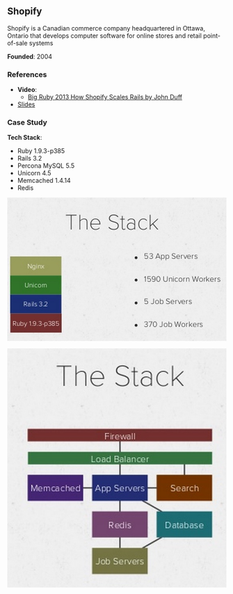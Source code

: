 ## Shopify

Shopify is a Canadian commerce company headquartered in Ottawa, Ontario that develops computer software for online stores and retail point-of-sale systems

**Founded**: 2004

### References
- **Video**:
  - [Big Ruby 2013 How Shopify Scales Rails by John Duff](https://www.youtube.com/watch?v=j347oSSuNHA)
- [Slides](http://www.slideshare.net/jduff/how-shopify-scales-rails-20443485)

### Case Study

**Tech Stack**:
  - Ruby 1.9.3-p385
  - Rails 3.2
  - Percona MySQL 5.5
  - Unicorn 4.5
  - Memcached 1.4.14
  - Redis



![](images/shopify/pic1.jpg)


![](images/shopify/pic2.jpg)
